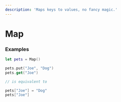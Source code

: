 ```yaml
---
description: 'Maps keys to values, no fancy magic.'
---
```


# Map

### Examples

```swift
let pets = Map()

pets.put("Joe", "Dog")
pets.get("Joe")

// is equivalent to

pets["Joe"] = "Dog"
pets["Joe"]
```


